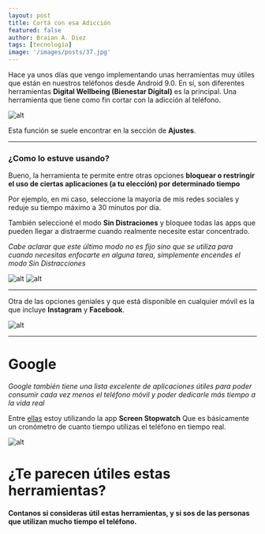 ```yaml
---
layout: post
title: Cortá con esa Adicción
featured: false
author: Braian A. Diez
tags: [tecnología]
image: '/images/posts/37.jpg'
---
```


Hace ya unos días que vengo implementando unas herramientas muy útiles que están en nuestros teléfonos desde Android 9.0.
En sí, son diferentes herramientas **Digital Wellbeing (Bienestar Dígital)** es la principal. Una herramienta que tiene como fin cortar con la adicción al teléfono.

![alt](https://i.blogs.es/17dc73/bienestar-digital/1366_2000.jpg)

Esta función se suele encontrar en la sección de **Ajustes**. 

---

### ¿Como lo estuve usando?

Bueno, la herramienta te permite entre otras opciones **bloquear o restringir el uso de ciertas aplicaciones (a tu elección) por determinado tiempo**

Por ejemplo, en mi caso, seleccione la mayoría de mis redes sociales y reduje su tiempo máximo a 30 minutos por día.

También seleccioné el modo **Sin Distraciones** y bloquee todas las apps que pueden llegar a distraerme cuando realmente necesite estar concentrado.

*Cabe aclarar que este último modo no es fijo sino que se utiliza para cuando necesitas enfocarte en alguna tarea, simplemente encendes el modo Sin Distracciones*

![alt](https://i.imgur.com/g3ld3Jr.png)
![alt](https://i.imgur.com/FkjkZo1.png)

---

Otra de las opciones geniales y que está disponible en cualquier móvil es la que incluye **Instagram** y **Facebook**.

![alt](https://i.blogs.es/428ba7/tiempo-en-apps/1366_2000.jpg)

---

# Google

*Google también tiene una lista excelente de aplicaciones útiles para poder consumir cada vez menos el teléfono móvil y poder dedicarle más tiempo a la vida real*

Entre [ellas] estoy utilizando la app **Screen Stopwatch** Que es básicamente un cronómetro de cuanto tiempo utilizas el teléfono en tiempo real.

![alt](https://lh3.googleusercontent.com/lbtjeMNViaF-TQh2HWME7F2v7jkSlKmWWoG7ObRc5CTKPCh3T2Ogi3DOcmJBmuT6h3Q=w1366-h667-rw)

# ¿Te parecen útiles estas herramientas?

#### Contanos si consideras útil estas herramientas, y si sos de las personas que utilizan mucho tiempo el teléfono.

[ellas]: https://play.google.com/store/apps/details?id=com.digitalwellbeingexperiments.screenstopwatch